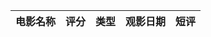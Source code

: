 <link rel="stylesheet" href="https://www.layuicdn.com/layui/css/layui.css"  media="all">
 
<table class="layui-hide" id="test" style="layui-btn background-color: #333;" lay-filter="test"></table>
 
<!-- <table class="layui-table" lay-data="{height:305, url:'http://127.0.0.1:8090/files/movie_data.json', id:'test2', skin: 'row', even: true}"> -->
<table class="layui-table" lay-data="{height:305, url:'https://hi-andy.com/files/movie_data.json', id:'test2', skin: 'row', even: true}">
  <thead>
    <tr>
      <th lay-data="{field:'movie', width:150, templet: '#usernameTpl'}">电影名称</th>
      <th lay-data="{field:'score', width:80, sort: true}">评分</th>
      <th lay-data="{field:'type', width:80, sort: true}">类型</th>
      <th lay-data="{field:'time', width:105, sort: true}">观影日期</th>
      <th lay-data="{field:'review', width:405, height:150, style:'background-color: #eee; color: #000000;'}">短评</th>
    </tr>
  </thead>
</table>

<script type="text/html" id="usernameTpl">
  <a href="{{d.douban}}" class="layui-table-link" target="_blank">{{ d.movie }}</a>
</script>
          
<script src="https://www.layuicdn.com/layui/layui.js" charset="utf-8"></script>
<!-- 注意：如果你直接复制所有代码到本地，上述 JS 路径需要改成你本地的 --> 
 
<script>
layui.use('table', function(){
  var table = layui.table;
});
</script>

  
  